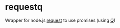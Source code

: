 # requestq
Wrapper for node.js [request](https://github.com/request/request) to use promises (using [Q](https://github.com/kriskowal/q))